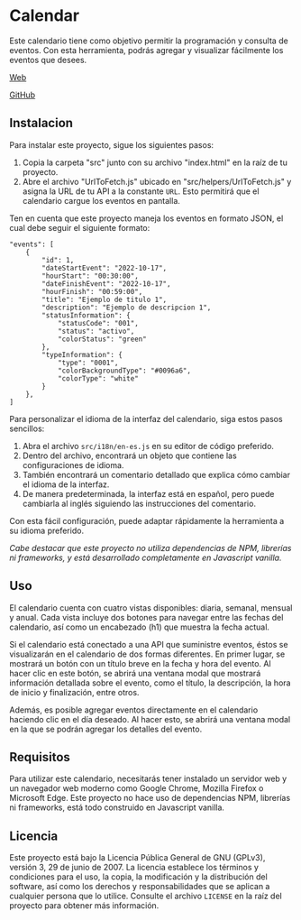 # Calendar

Este calendario tiene como objetivo permitir la programación y consulta de eventos. Con esta herramienta, podrás agregar y visualizar fácilmente los eventos que desees.

[Web](https://mangostar1.github.io/Calendar/)

[GitHub](https://github.com/Mangostar1/Calendar)

## Instalacion

Para instalar este proyecto, sigue los siguientes pasos:

1. Copia la carpeta "src" junto con su archivo "index.html" en la raíz de tu proyecto.
2. Abre el archivo "UrlToFetch.js" ubicado en "src/helpers/UrlToFetch.js" y asigna la URL de tu API a la constante `URL`. Esto permitirá que el calendario cargue los eventos en pantalla.

Ten en cuenta que este proyecto maneja los eventos en formato JSON, el cual debe seguir el siguiente formato:

```
"events": [
    {
        "id": 1,
        "dateStartEvent": "2022-10-17",
        "hourStart": "00:30:00",
        "dateFinishEvent": "2022-10-17",
        "hourFinish": "00:59:00",
        "title": "Ejemplo de titulo 1",
        "description": "Ejemplo de descripcion 1",
        "statusInformation": {
            "statusCode": "001",
            "status": "activo",
            "colorStatus": "green"
        },
        "typeInformation": {
            "type": "0001",
            "colorBackgroundType": "#0096a6",
            "colorType": "white"
        }
    },
]
```

Para personalizar el idioma de la interfaz del calendario, siga estos pasos sencillos:

1. Abra el archivo `src/i18n/en-es.js` en su editor de código preferido.
2. Dentro del archivo, encontrará un objeto que contiene las configuraciones de idioma.
3. También encontrará un comentario detallado que explica cómo cambiar el idioma de la interfaz.
4. De manera predeterminada, la interfaz está en español, pero puede cambiarla al inglés siguiendo las instrucciones del comentario.

Con esta fácil configuración, puede adaptar rápidamente la herramienta a su idioma preferido.

*Cabe destacar que este proyecto no utiliza dependencias de NPM, librerías ni frameworks, y está desarrollado completamente en Javascript vanilla.*

## Uso

El calendario cuenta con cuatro vistas disponibles: diaria, semanal, mensual y anual. Cada vista incluye dos botones para navegar entre las fechas del calendario, así como un encabezado (h1) que muestra la fecha actual.

Si el calendario está conectado a una API que suministre eventos, éstos se visualizarán en el calendario de dos formas diferentes. En primer lugar, se mostrará un botón con un título breve en la fecha y hora del evento. Al hacer clic en este botón, se abrirá una ventana modal que mostrará información detallada sobre el evento, como el título, la descripción, la hora de inicio y finalización, entre otros.

Además, es posible agregar eventos directamente en el calendario haciendo clic en el día deseado. Al hacer esto, se abrirá una ventana modal en la que se podrán agregar los detalles del evento.

## Requisitos

Para utilizar este calendario, necesitarás tener instalado un servidor web y un navegador web moderno como Google Chrome, Mozilla Firefox o Microsoft Edge. Este proyecto no hace uso de dependencias NPM, librerías ni frameworks, está todo construido en Javascript vanilla.

## Licencia

Este proyecto está bajo la Licencia Pública General de GNU (GPLv3), versión 3, 29 de junio de 2007. La licencia establece los términos y condiciones para el uso, la copia, la modificación y la distribución del software, así como los derechos y responsabilidades que se aplican a cualquier persona que lo utilice. Consulte el archivo `LICENSE` en la raíz del proyecto para obtener más información.